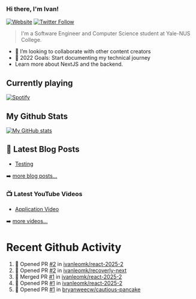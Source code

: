 ### Hi there, I'm Ivan!

[![Website](https://img.shields.io/website?label=ivanleo.com&style=for-the-badge&url=https%3A%2F%2Fivanleo.com)](https://ivanleo.com)
[![Twitter Follow](https://img.shields.io/twitter/follow/ivanleomk?color=1DA1F2&logo=twitter&style=for-the-badge)](https://twitter.com/intent/follow?screen_name=ivanleomk)

> I'm a Software Engineer and Computer Science student at Yale-NUS College.

- 👯 I’m looking to collaborate with other content creators
- 🥅 2022 Goals: Start documenting my technical journey
- Learn more about NextJS and the backend.

## Currently playing

[![Spotify](https://novatorem-ivanleomk.vercel.app/api/spotify)](https://open.spotify.com/user/ivanleomk)

## My Github Stats

[![My GitHub stats](https://github-readme-stats.vercel.app/api?username=ivanleomk)](https://github.com/ivanleomk/github-readme-stats)

## 📕 Latest Blog Posts

<!-- BLOG-POST-LIST:START -->
- [Testing](https://dev.to/ivanleomk/testing-2f4k)
<!-- BLOG-POST-LIST:END -->

➡️ [more blog posts...](https://ivanleo.com/articles)

### 📺 Latest YouTube Videos

<!-- YOUTUBE:START -->
- [Application Video](https://www.youtube.com/watch?v=92tDFP4stk0)
<!-- YOUTUBE:END -->

➡️ [more videos...](https://www.youtube.com/channel/UCsk__9hguqk3z-ilesZh4xw)

# Recent Github Activity

<!--START_SECTION:activity-->

1. 💪 Opened PR [#2](https://github.com/ivanleomk/react-2025-2/pull/2) in [ivanleomk/react-2025-2](https://github.com/ivanleomk/react-2025-2)
2. 💪 Opened PR [#2](https://github.com/ivanleomk/recoverly-next/pull/2) in [ivanleomk/recoverly-next](https://github.com/ivanleomk/recoverly-next)
3. 🎉 Merged PR [#1](https://github.com/ivanleomk/react-2025-2/pull/1) in [ivanleomk/react-2025-2](https://github.com/ivanleomk/react-2025-2)
4. 💪 Opened PR [#1](https://github.com/ivanleomk/react-2025-2/pull/1) in [ivanleomk/react-2025-2](https://github.com/ivanleomk/react-2025-2)
5. 💪 Opened PR [#1](https://github.com/bryanweecw/cautious-pancake/pull/1) in [bryanweecw/cautious-pancake](https://github.com/bryanweecw/cautious-pancake)
<!--END_SECTION:activity-->
